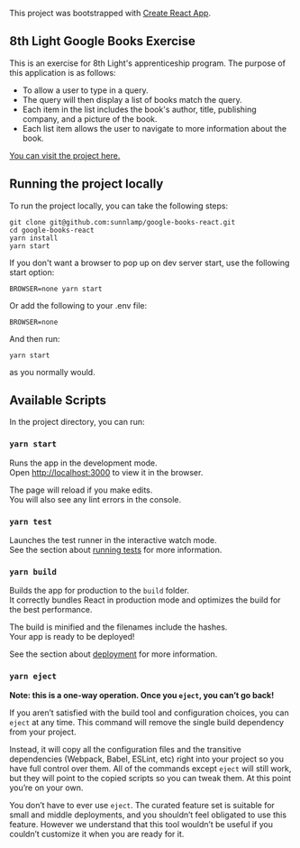 This project was bootstrapped with [Create React App](https://github.com/facebook/create-react-app).

## 8th Light Google Books Exercise

This is an exercise for 8th Light's apprenticeship program. The purpose of this application is as follows:

* To allow a user to type in a query.
* The query will then display a list of books match the query.
* Each item in the list includes the book's author, title, publishing company, and a picture of the book.
* Each list item allows the user to navigate to more information about the book.

[You can visit the project here.](https://floating-sands-15463.herokuapp.com/)

## Running the project locally

To run the project locally, you can take the following steps:

```
git clone git@github.com:sunnlamp/google-books-react.git
cd google-books-react
yarn install
yarn start
```

If you don't want a browser to pop up on dev server start, use the following start option:
```
BROWSER=none yarn start
```

Or add the following to your .env file:
```
BROWSER=none
```

And then run:
```
yarn start
```
as you normally would.

## Available Scripts

In the project directory, you can run:

### `yarn start`

Runs the app in the development mode.<br>
Open [http://localhost:3000](http://localhost:3000) to view it in the browser.

The page will reload if you make edits.<br>
You will also see any lint errors in the console.

### `yarn test`

Launches the test runner in the interactive watch mode.<br>
See the section about [running tests](https://facebook.github.io/create-react-app/docs/running-tests) for more information.

### `yarn build`

Builds the app for production to the `build` folder.<br>
It correctly bundles React in production mode and optimizes the build for the best performance.

The build is minified and the filenames include the hashes.<br>
Your app is ready to be deployed!

See the section about [deployment](https://facebook.github.io/create-react-app/docs/deployment) for more information.

### `yarn eject`

**Note: this is a one-way operation. Once you `eject`, you can’t go back!**

If you aren’t satisfied with the build tool and configuration choices, you can `eject` at any time. This command will remove the single build dependency from your project.

Instead, it will copy all the configuration files and the transitive dependencies (Webpack, Babel, ESLint, etc) right into your project so you have full control over them. All of the commands except `eject` will still work, but they will point to the copied scripts so you can tweak them. At this point you’re on your own.

You don’t have to ever use `eject`. The curated feature set is suitable for small and middle deployments, and you shouldn’t feel obligated to use this feature. However we understand that this tool wouldn’t be useful if you couldn’t customize it when you are ready for it.

